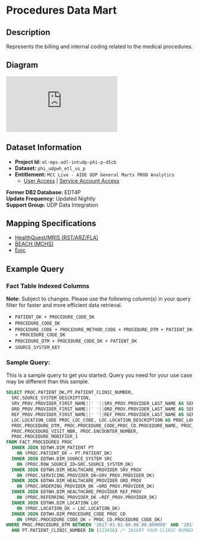 # Procedures Data Mart

## Description

Represents the billing and internal coding related to the medical procedures.

## Diagram

![Procedures Data Model](https://mctools.sharepoint.com/teams/UDPDAIS/Shared%20Documents/UDP%20Data%20Mart%20Documents/Z_S2T_Model_for_Website/Data%20Models/8%29%20Procedures/FACT_PROCEDURES_MCC.pdf)

## Dataset Information

- **Project Id:** `ml-mps-adl-intudp-phi-p-d5cb`
- **Dataset:** `phi_udpwh_etl_us_p`
- **Entitlement:** `MCC Live - AIDE UDP General Marts PROD Analytics`
  - [User Access](/docs/data-analytics/user-access) | [Service Account Access](/docs/data-analytics/service-account-access)

**Former DB2 Database:** EDT4P  
**Update Frequency:** Updated Nightly  
**Support Group:** UDP Data Integration

## Mapping Specifications

- [HealthQuest/MRIS (RST/ARZ/FLA)](https://mctools.sharepoint.com/teams/UDPDAIS/Shared%20Documents/UDP%20Data%20Mart%20Documents/Z_S2T_Model_for_Website/Procedures/Business%20Spec%20and%20S2T/Rochester/x_Mapping_Procedures.xlsx?d=w4cb62dbbc67f418a8980419f11d6d574)
- [BEACH (MCHS)](https://mctools.sharepoint.com/teams/UDPDAIS/Shared%20Documents/UDP%20Data%20Mart%20Documents/Z_S2T_Model_for_Website/Procedures/Business%20Spec%20and%20S2T/MCHS/MCHS_Procedures_Mart_Source_2_Target.xlsx?d=we14c8507a8974e1c84332783a2028b8b)
- [Epic](https://mctools.sharepoint.com/teams/UDPDAIS/Shared%20Documents/UDP%20Data%20Mart%20Documents/Z_S2T_Model_for_Website/Procedures/Business%20Spec%20and%20S2T/Epic/EPIC_Procedure_Source_2_Target.xlsx?d=w113f4264fddf47dba565b0466de46ee9)

## Example Query

### Fact Table Indexed Columns

**Note:** Subject to changes. Please use the following column(s) in your query filter for faster and more efficient data retrieval.

- `PATIENT_DK + PROCEDURE_CODE_DK`
- `PROCEDURE_CODE_DK`
- `PROCEDURE_CODE + PROCEDURE_METHOD_CODE + PROCEDURE_DTM + PATIENT_DK + PROCEDURE_CODE_DK`
- `PROCEDURE_DTM + PROCEDURE_CODE_DK + PATIENT_DK`
- `SOURCE_SYSTEM_KEY`

### Sample Query:

This is a sample query to get you started. Query you need for your use case may be different than this sample.

```sql
SELECT PROC.PATIENT_DK,PT.PATIENT_CLINIC_NUMBER,
  SRC.SOURCE_SYSTEM_DESCRIPTION,
  SRV_PROV.PROVIDER_FIRST_NAME||' '||SRV_PROV.PROVIDER_LAST_NAME AS SERVICING_PROVIDER_NAME,
  ORD_PROV.PROVIDER_FIRST_NAME||' '||ORD_PROV.PROVIDER_LAST_NAME AS SERVICING_PROVIDER_NAME,
  REF_PROV.PROVIDER_FIRST_NAME||' '||REF_PROV.PROVIDER_LAST_NAME AS SERVICING_PROVIDER_NAME,
  LOC.LOCATION_CODE PROC_LOC_CODE, LOC.LOCATION_DESCRIPTION AS PROC_LOC_DESC,
  PROC.PROCEDURE_DTM, PROC.PROCEDURE_CODE,PROC_CD.PROCEDURE_NAME, PROC_CD.PROCEDURE_DESCRIPTION,
  PROC.PROCEDURE_VISIT_NBR, PROC.ENCOUNTER_NUMBER,
  PROC.PROCEDURE_MODIFIER_1
FROM FACT_PROCEDURES PROC
  INNER JOIN EDTWH.DIM_PATIENT PT
    ON (PROC.PATIENT_DK = PT.PATIENT_DK)
  INNER JOIN EDTWH.DIM_SOURCE_SYSTEM SRC
    ON (PROC.ROW_SOURCE_ID=SRC.SOURCE_SYSTEM_DK)
  INNER JOIN EDTWH.DIM_HEALTHCARE_PROVIDER SRV_PROV
    ON (PROC.SERVICING_PROVIDER_DK=SRV_PROV.PROVIDER_DK)
  INNER JOIN EDTWH.DIM_HEALTHCARE_PROVIDER ORD_PROV
    ON (PROC.ORDERING_PROVIDER_DK =ORD_PROV.PROVIDER_DK)
  INNER JOIN EDTWH.DIM_HEALTHCARE_PROVIDER REF_PROV
    ON (PROC.REFERRING_PROVIDER_DK =REF_PROV.PROVIDER_DK)
  INNER JOIN EDTWH.DIM_LOCATION LOC
    ON (PROC.LOCATION_DK = LOC.LOCATION_DK)
  INNER JOIN EDTWH.DIM_PROCEDURE_CODE PROC_CD
    ON (PROC.PROCEDURE_CODE_DK = PROC_CD.PROCEDURE_CODE_DK)
WHERE PROC.PROCEDURE_DTM BETWEEN '2017-01-01-00.00.00.000000' AND '2017-03-31-23.59.59.999999'
  AND PT.PATIENT_CLINIC_NUMBER IN (123456) /* INSERT YOUR CLINIC NUMBER HERE*/
```

